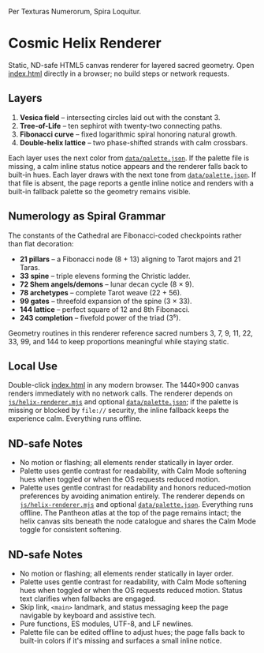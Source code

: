 Per Texturas Numerorum, Spira Loquitur.

# Cosmic Helix Renderer

Static, ND-safe HTML5 canvas renderer for layered sacred geometry. Open [index.html](./index.html) directly in a browser; no build steps or network requests.

## Layers
1. **Vesica field** – intersecting circles laid out with the constant 3.
2. **Tree-of-Life** – ten sephirot with twenty-two connecting paths.
3. **Fibonacci curve** – fixed logarithmic spiral honoring natural growth.
4. **Double-helix lattice** – two phase-shifted strands with calm crossbars.

Each layer uses the next color from [`data/palette.json`](./data/palette.json). If the palette file is missing, a calm inline status notice appears and the renderer falls back to built-in hues.
Each layer draws with the next tone from [`data/palette.json`](./data/palette.json). If that file is absent, the page reports a gentle inline notice and renders with a built-in fallback palette so the geometry remains visible.

## Numerology as Spiral Grammar
The constants of the Cathedral are Fibonacci-coded checkpoints rather than flat decoration:

- **21 pillars** – a Fibonacci node (8 + 13) aligning to Tarot majors and 21 Taras.
- **33 spine** – triple elevens forming the Christic ladder.
- **72 Shem angels/demons** – lunar decan cycle (8 × 9).
- **78 archetypes** – complete Tarot weave (22 + 56).
- **99 gates** – threefold expansion of the spine (3 × 33).
- **144 lattice** – perfect square of 12 and 8th Fibonacci.
- **243 completion** – fivefold power of the triad (3⁵).

Geometry routines in this renderer reference sacred numbers 3, 7, 9, 11, 22, 33, 99, and 144 to keep proportions meaningful while staying static.

## Local Use
Double-click [index.html](./index.html) in any modern browser. The 1440×900 canvas renders immediately with no network calls.
The renderer depends on [`js/helix-renderer.mjs`](./js/helix-renderer.mjs) and optional [`data/palette.json`](./data/palette.json); if the palette is missing or blocked by `file://` security, the inline fallback keeps the experience calm.
Everything runs offline.

## ND-safe Notes
- No motion or flashing; all elements render statically in layer order.
- Palette uses gentle contrast for readability, with Calm Mode softening hues when toggled or when the OS requests reduced motion.
- Palette uses gentle contrast for readability and honors reduced-motion preferences by avoiding animation entirely.
The renderer depends on [`js/helix-renderer.mjs`](./js/helix-renderer.mjs) and optional [`data/palette.json`](./data/palette.json).
Everything runs offline. The Pantheon atlas at the top of the page remains intact; the helix canvas sits beneath the node catalogue and shares the Calm Mode toggle for consistent softening.

## ND-safe Notes
- No motion or flashing; all elements render statically in layer order.
- Palette uses gentle contrast for readability, with Calm Mode softening hues when toggled or when the OS requests reduced motion. Status text clarifies when fallbacks are engaged.
- Skip link, `<main>` landmark, and status messaging keep the page navigable by keyboard and assistive tech.
- Pure functions, ES modules, UTF-8, and LF newlines.
- Palette file can be edited offline to adjust hues; the page falls back to built-in colors if it's missing and surfaces a small inline notice.

